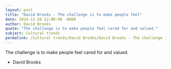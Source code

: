 ```yaml
---
layout: post
title: "David Brooks - The challenge is to make people feel"
date: 2024-12-28 12:00:00 -0000
author: David Brooks
quote: "The challenge is to make people feel cared for and valued."
subject: Cultural trends
permalink: /Cultural trends/David Brooks/David Brooks - The challenge is to make people feel
---
```


The challenge is to make people feel cared for and valued.

- David Brooks
